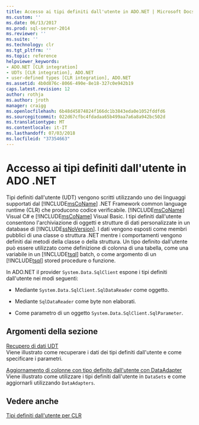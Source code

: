 ```yaml
---
title: Accesso ai tipi definiti dall'utente in ADO.NET | Microsoft Docs
ms.custom: ''
ms.date: 06/13/2017
ms.prod: sql-server-2014
ms.reviewer: ''
ms.suite: ''
ms.technology: clr
ms.tgt_pltfrm: ''
ms.topic: reference
helpviewer_keywords:
- ADO.NET [CLR integration]
- UDTs [CLR integration], ADO.NET
- user-defined types [CLR integration], ADO.NET
ms.assetid: 4b0d876c-8066-490e-8e18-327c0e942b19
caps.latest.revision: 12
author: rothja
ms.author: jroth
manager: craigg
ms.openlocfilehash: 6b48d45874824f166dc1b3843eda0e1052fddfd6
ms.sourcegitcommit: 022d67cfbc4fdadaa65b499aa7a6a8a942bc502d
ms.translationtype: MT
ms.contentlocale: it-IT
ms.lasthandoff: 07/03/2018
ms.locfileid: "37354663"
---
```

# <a name="accessing-user-defined-types-in-adonet"></a>Accesso ai tipi definiti dall'utente in ADO .NET
  Tipi definiti dall'utente (UDT) vengono scritti utilizzando uno dei linguaggi supportati dal [!INCLUDE[msCoName](../../includes/msconame-md.md)] .NET Framework common language runtime (CLR) che producono codice verificabile. [!INCLUDE[msCoName](../../includes/msconame-md.md)] Visual C# e [!INCLUDE[msCoName](../../includes/msconame-md.md)] Visual Basic. I tipi definiti dall'utente consentono l'archiviazione di oggetti e strutture di dati personalizzate in un database di [!INCLUDE[ssNoVersion](../../includes/ssnoversion-md.md)]. I dati vengono esposti come membri pubblici di una classe o struttura .NET mentre i comportamenti vengono definiti dai metodi della classe o della struttura. Un tipo definito dall'utente può essere utilizzato come definizione di colonna di una tabella, come una variabile in un [!INCLUDE[tsql](../../includes/tsql-md.md)] batch, o come argomento di un [!INCLUDE[tsql](../../includes/tsql-md.md)] stored procedure o funzione.  
  
 In ADO.NET il provider `System.Data.SqlClient` espone i tipi definiti dall'utente nei modi seguenti:  
  
-   Mediante `System.Data.SqlClient.SqlDataReader` come oggetto.  
  
-   Mediante `SqlDataReader` come byte non elaborati.  
  
-   Come parametro di un oggetto `System.Data.SqlClient.SqlParameter`.  
  
## <a name="in-this-section"></a>Argomenti della sezione  
 [Recupero di dati UDT](accessing-user-defined-types-retrieving-udt-data.md)  
 Viene illustrato come recuperare i dati dei tipi definiti dall'utente e come specificare i parametri.  
  
 [Aggiornamento di colonne con tipo definito dall'utente con DataAdapter](accessing-user-defined-types-updating-udt-columns-with-dataadapters.md)  
 Viene illustrato come utilizzare i tipi definiti dall'utente in `DataSets` e come aggiornarli utilizzando `DataAdapters`.  
  
## <a name="see-also"></a>Vedere anche  
 [Tipi definiti dall'utente per CLR](clr-user-defined-types.md)  
  
  
